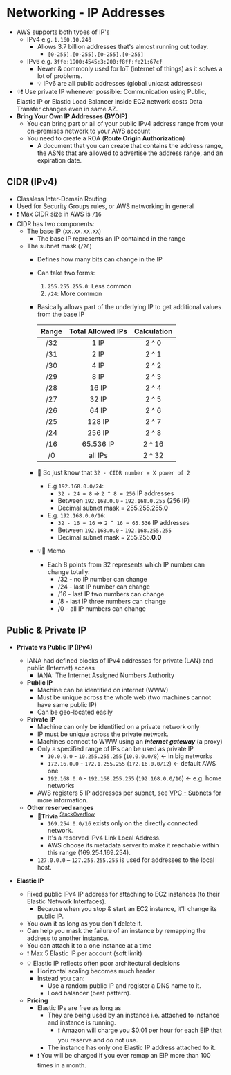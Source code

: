 # **Networking - IP Addresses**

- AWS supports both types of IP's
  - IPv4 e.g. `1.160.10.240`
    - Allows 3.7 billion addresses that's almost running out today.
      - `[0-255].[0-255].[0-255].[0-255]`
  - IPv6 e.g. `3ffe:1900:4545:3:200:f8ff:fe21:67cf`
    - Newer & commonly used for IoT (internet of things) as it solves a lot of problems.
    - 💡 IPv6 are all public addresses (global unicast addresses)
- 💡❗ Use private IP whenever possible: Communication using Public, Elastic IP or Elastic Load Balancer inside EC2 network costs Data Transfer changes even in same AZ.
- **Bring Your Own IP Addresses (BYOIP)**
  - You can bring part or all of your public IPv4 address range from your on-premises network to your AWS account
  - You need to create a ROA (**Route Origin Authorization**)
    - A document that you can create that contains the address range, the ASNs that are allowed to advertise the address range, and an expiration date.

## CIDR (IPv4)

- Classless Inter-Domain Routing
- Used for Security Groups rules, or AWS networking in general
- ❗ Max CIDR size in AWS is `/16`
- CIDR has two components:
  - The base IP (`XX.XX.XX.XX`)
    - The base IP represents an IP contained in the range
  - The subnet mask (`/26`)
    - Defines how many bits can change in the IP
    - Can take two forms:
        1. `255.255.255.0`: Less common
        2. `/24`: More common
    - Basically allows part of the underlying IP to get additional values from the base IP

      | Range | Total Allowed IPs | Calculation |
      |:-----:|:-----------------:|:-----------:|
      | /32 | 1 IP | 2 ^ 0 |
      | /31 | 2 IP | 2 ^ 1 |
      | /30 | 4 IP | 2 ^ 2 |
      | /29 | 8 IP | 2 ^ 3 |
      | /28 | 16 IP | 2 ^ 4 |
      | /27 | 32 IP | 2 ^ 5 |
      | /26 | 64 IP | 2 ^ 6 |
      | /25 | 128 IP | 2 ^ 7 |
      | /24 | 256 IP | 2 ^ 8 |
      | /16  | 65.536 IP | 2 ^ 16 |
      | /0 | all IPs | 2 ^ 32 |
    - 📝 So just know that `32 - CIDR number = X power of 2`
      - E.g `192.168.0.0/24`:
        - `32 - 24 = 8` => `2 ^ 8 = 256` IP addresses
        - Between `192.168.0.0` - `192.168.0.255` (256 IP)
        - Decimal subnet mask = 255.255.255.**0**
      - E.g. `192.168.0.0/16`:
        - `32 - 16 = 16` => `2 ^ 16 = 65.536` IP addresses
        - Between `192.168.0.0` - `192.168.255.255`
        - Decimal subnet mask = 255.255.**0**.**0**
    - 💡📝 Memo
      - Each 8 points from 32 represents which IP number can change totally:
        - /32 - no IP number can change
        - /24 - last IP number can change
        - /16 - last IP two numbers can change
        - /8 - last IP three numbers can change
        - /0 - all IP numbers can change

## Public & Private IP

- **Private vs Public IP (IPv4)**
  - IANA had defined blocks of IPv4 addresses for private (LAN) and public (Internet) access
    - IANA: The Internet Assigned Numbers Authority
  - **Public IP**
    - Machine can be identified on internet (WWW)
    - Must be unique across the whole web (two machines cannot have same public IP)
    - Can be geo-located easily
  - **Private IP**
    - Machine can only be identified on a private network only
    - IP must be unique across the private network.
    - Machines connect to WWW using an ***internet gateway*** (a proxy)
    - Only a specified range of IPs can be used as private IP
      - `10.0.0.0` - `10.255.255.255` (`10.0.0.0/8`) <- in big networks
      - `172.16.0.0` - `172.1.255.255` (`172.16.0.0/12`) <- default AWS one
      - `192.168.0.0` - `192.168.255.255` (`192.168.0.0/16`) <- e.g. home networks
    - AWS registers 5 IP addresses per subnet, see [VPC - Subnets](./6.4.%20Networking%20-%20VPC%20-%20Subnets.md) for more information.
  - **Other reserved ranges**
    - **🤗Trivia** <sup>[StackOverflow](https://stackoverflow.com/questions/42314029/whats-special-about-169-254-169-254-ip-address-for-aws)</sup>
      - `169.254.0.0/16` exists only on the directly connected network.
      - It's a reserved IPv4 Link Local Address.
      - AWS choose its metadata server to make it reachable within this range (169.254.169.254).
    - `127.0.0.0` – `127.255.255.255` is used for addresses to the local host.

- **Elastic IP**
  - Fixed public IPv4 IP address for attaching to EC2 instances (to their Elastic Network Interfaces).
    - Because when you stop & start an EC2 instance, it'll change its public IP.
  - You own it as long as you don't delete it.
  - Can help you mask the failure of an instance by remapping the address to another instance.
  - You can attach it to a one instance at a time
  - ❗ Max 5 Elastic IP per account (soft limit)
  - 💡 Elastic IP reflects often poor architectural decisions
    - Horizontal scaling becomes much harder
    - Instead you can:
      - Use a random public IP and register a DNS name to it.
      - Load balancer (best pattern).
  - **Pricing**
    - Elastic IPs are free as long as
      - They are being used by an instance i.e. attached to instance and instance is running.
        - ❗ Amazon will charge you $0.01 per hour for each EIP that you reserve and do not use.
      - The instance has only one Elastic IP address attached to it.
    - ❗ You will be charged if you ever remap an EIP more than 100 times in a month.
